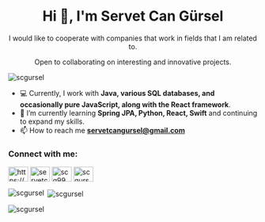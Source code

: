<h1 align="center">Hi 👋, I'm Servet Can Gürsel</h1>
<p align="center">I would like to cooperate with companies that work in fields that I am related to.</p>
<p align="center">Open to collaborating on interesting and innovative projects. </p>

<p align="left"> <img src="https://komarev.com/ghpvc/?username=scgursel&label=Profile%20views&color=0e75b6&style=flat" alt="scgursel" /> </p>


- 💻 Currently, I work with **Java, various SQL databases, and occasionally pure JavaScript, along with the React framework**.
- 🌱 I’m currently learning  **Spring JPA, Python, React, Swift** and continuing to expand my skills.
- 📫 How to reach me **servetcangursel@gmail.com**

<h3 align="left">Connect with me:</h3>
<p align="left">
<a href="https://linkedin.com/in/https://www.linkedin.com/in/servet-can-g%c3%bcrsel-401a10227/" target="blank"><img align="center" src="https://raw.githubusercontent.com/rahuldkjain/github-profile-readme-generator/master/src/images/icons/Social/linked-in-alt.svg" alt="https://www.linkedin.com/in/servet-can-g%c3%bcrsel-401a10227/" height="30" width="40" /></a>
<a href="https://instagram.com/servetcangursel" target="blank"><img align="center" src="https://raw.githubusercontent.com/rahuldkjain/github-profile-readme-generator/master/src/images/icons/Social/instagram.svg" alt="servetcangursel" height="30" width="40" /></a>
<a href="https://www.hackerrank.com/scg99" target="blank"><img align="center" src="https://raw.githubusercontent.com/rahuldkjain/github-profile-readme-generator/master/src/images/icons/Social/hackerrank.svg" alt="scg99" height="30" width="40" /></a>
<a href="https://www.leetcode.com/scgursel" target="blank"><img align="center" src="https://raw.githubusercontent.com/rahuldkjain/github-profile-readme-generator/master/src/images/icons/Social/leet-code.svg" alt="scgursel" height="30" width="40" /></a>
</p>

<p><img align="left" src="https://github-readme-stats.vercel.app/api/top-langs?username=scgursel&show_icons=true&locale=en&layout=compact" alt="scgursel" /></p>

<p>&nbsp;<img align="center" src="https://github-readme-stats.vercel.app/api?username=scgursel&show_icons=true&locale=en" alt="scgursel" /></p>

<p><img align="center" src="https://github-readme-streak-stats.herokuapp.com/?user=scgursel&" alt="scgursel" /></p>
